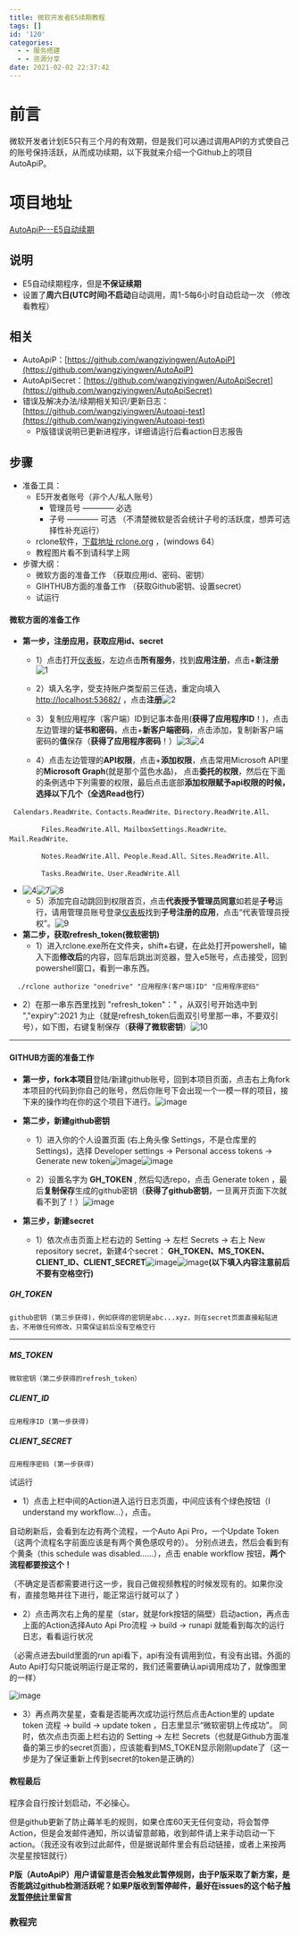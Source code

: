 ```yaml
---
title: 微软开发者E5续期教程
tags: []
id: '120'
categories:
  - - 服务搭建
  - - 资源分享
date: 2021-02-02 22:37:42
---
```


# 前言

微软开发者计划E5只有三个月的有效期，但是我们可以通过调用API的方式使自己的账号保持活跃，从而成功续期，以下我就来介绍一个Github上的项目AutoApiP。

# 项目地址

[AutoApiP---E5自动续期](https://github.com/ntgoaywh/AutoApiP)

## 说明

*   E5自动续期程序，但是**不保证续期**
*   设置了**周六日(UTC时间)不启动**自动调用，周1-5每6小时自动启动一次 （修改看教程）

## 相关

*   AutoApiP：[https://github.com/wangziyingwen/AutoApiP](https://github.com/wangziyingwen/AutoApiP)
*   AutoApiSecret：[https://github.com/wangziyingwen/AutoApiSecret](https://github.com/wangziyingwen/AutoApiSecret)
*   错误及解决办法/续期相关知识/更新日志：[https://github.com/wangziyingwen/Autoapi-test](https://github.com/wangziyingwen/Autoapi-test)
    *   P版错误说明已更新进程序，详细请运行后看action日志报告

## 步骤

*   准备工具：
    *   E5开发者账号（非个人/私人账号）
        *   管理员号 ———— 必选
        *   子号 ———— 可选 （不清楚微软是否会统计子号的活跃度，想弄可选择性补充运行）
    *   rclone软件，[下载地址 rclone.org](https://downloads.rclone.org/v1.53.3/rclone-v1.53.3-windows-amd64.zip) ，(windows 64）
    *   教程图片看不到请科学上网
*   步骤大纲：
    *   微软方面的准备工作 （获取应用id、密码、密钥）
    *   GIHTHUB方面的准备工作 （获取Github密钥、设置secret）
    *   试运行

#### 微软方面的准备工作

*   **第一步，注册应用，获取应用id、secret**
    
    *   1）点击打开[仪表板](https://aad.portal.azure.com/)，左边点击**所有服务**，找到**应用注册**，点击+**新注册**![1](https://cdn.jsdelivr.net/gh/a08332424/blog/article/20210203132004.png)
    
    *   2）填入名字，受支持账户类型前三任选，重定向填入 [http://localhost:53682/](http://localhost:53682/) ，点击**注册**![2](https://cdn.jsdelivr.net/gh/a08332424/blog/article/20210203132431.png)
    
    *   3）复制应用程序（客户端）ID到记事本备用(**获得了应用程序ID**！)，点击左边管理的**证书和密码**，点击+**新客户端密码**，点击添加，复制新客户端密码的**值**保存（**获得了应用程序密码**！）![3](https://cdn.jsdelivr.net/gh/a08332424/blog/article/20210203133105.png)![4](https://cdn.jsdelivr.net/gh/a08332424/blog/article/20210203133207.png)
    
    *   4）点击左边管理的**API权限**，点击+**添加权限**，点击常用Microsoft API里的**Microsoft Graph**(就是那个蓝色水晶)， 点击**委托的权限**，然后在下面的条例选中下列需要的权限，最后点击底部**添加权限赋予api权限的时候，选择以下几个（全选Read也行）**        

```
 Calendars.ReadWrite、Contacts.ReadWrite、Directory.ReadWrite.All、
         
        Files.ReadWrite.All、MailboxSettings.ReadWrite、Mail.ReadWrite、
         
        Notes.ReadWrite.All、People.Read.All、Sites.ReadWrite.All、
         
        Tasks.ReadWrite、User.ReadWrite.All
```

*   ![4](https://cdn.jsdelivr.net/gh/a08332424/blog/article/20210203133605.png)![7](https://cdn.jsdelivr.net/gh/a08332424/blog/article/20210203134208.png)![8](https://cdn.jsdelivr.net/gh/a08332424/blog/article/20210203134309.png)
    *   5）添加完自动跳回到权限首页，点击**代表授予管理员同意**如若是**子号**运行，请用管理员账号登录[仪表板](https://aad.portal.azure.com/)找到**子号注册的应用**，点击“代表管理员授权”。![9](https://cdn.jsdelivr.net/gh/a08332424/blog/article/20210203134550.png)
*   **第二步，获取refresh\_token(微软密钥)**
    *   1）进入rclone.exe所在文件夹，shift+右键，在此处打开powershell，输入下面**修改后**的内容，回车后跳出浏览器，登入e5账号，点击接受，回到powershell窗口，看到一串东西。

```
  ./rclone authorize "onedrive" "应用程序(客户端)ID" "应用程序密码"
```

*   2）在那一串东西里找到 "refresh\_token"：" ，从双引号开始选中到 ","expiry":2021 为止（就是refresh\_token后面双引号里那一串，不要双引号），如下图，右键复制保存（**获得了微软密钥**）![10](https://cdn.jsdelivr.net/gh/a08332424/blog/article/20210203135108.png)

* * *

#### GITHUB方面的准备工作

*   **第一步，fork本项目**登陆/新建github账号，回到本项目页面，点击右上角fork本项目的代码到你自己的账号，然后你账号下会出现一个一模一样的项目，接下来的操作均在你的这个项目下进行。![image](https://github.com/wangziyingwen/ImageHosting/raw/master/AutoApi/fork.png)[](https://github.com/wangziyingwen/ImageHosting/blob/master/AutoApi/fork.png)
*   **第二步，新建github密钥**
    
    *   1）进入你的个人设置页面 (右上角头像 Settings，不是仓库里的 Settings)，选择 Developer settings -> Personal access tokens -> Generate new token![image](https://github.com/wangziyingwen/ImageHosting/raw/master/AutoApi/Settings.png)[](https://github.com/wangziyingwen/ImageHosting/blob/master/AutoApi/Settings.png)![image](https://github.com/wangziyingwen/ImageHosting/raw/master/AutoApi/token.png)[](https://github.com/wangziyingwen/ImageHosting/blob/master/AutoApi/token.png)
    
    *   2）设置名字为 **GH\_TOKEN** , 然后勾选repo，点击 Generate token ，最后**复制保存**生成的github密钥（**获得了github密钥**，一旦离开页面下次就看不到了！）![image](https://github.com/wangziyingwen/ImageHosting/raw/master/AutoApiP/repo.png)[](https://github.com/wangziyingwen/ImageHosting/blob/master/AutoApiP/repo.png)
*   **第三步，新建secret**
    *   1）依次点击页面上栏右边的 Setting -> 左栏 Secrets -> 右上 New repository secret，新建4个secret： **GH\_TOKEN、MS\_TOKEN、CLIENT\_ID、CLIENT\_SECRET**![image](https://github.com/wangziyingwen/ImageHosting/raw/master/AutoApiP/setting.png)[](https://github.com/wangziyingwen/ImageHosting/blob/master/AutoApiP/setting.png)![image](https://github.com/wangziyingwen/ImageHosting/raw/master/AutoApiP/secret2.png)[](https://github.com/wangziyingwen/ImageHosting/blob/master/AutoApiP/secret2.png)**(以下填入内容注意前后不要有空格空行)**

##### GH\_TOKEN

```
github密钥 (第三步获得)，例如获得的密钥是abc...xyz，则在secret页面直接粘贴进去，不用做任何修改，只需保证前后没有空格空行
```

* * *

##### MS\_TOKEN

```
微软密钥（第二步获得的refresh_token）
```

##### CLIENT\_ID

```
应用程序ID (第一步获得)
```

##### CLIENT\_SECRET

```
应用程序密码 (第一步获得)
```

试运行

*   1）点击上栏中间的Action进入运行日志页面，中间应该有个绿色按钮（I understand my workflow...），点击。

自动刷新后，会看到左边有两个流程，一个Auto Api Pro，一个Update Token （这两个流程名字前面应该是有两个黄色感叹号的）。 分别点进去，然后会看到有个黄条（this schedule was disabled......），点击 enable workflow 按钮，**两个流程都要按这个！**

（不确定是否都需要进行这一步，我自己做视频教程的时候发现有的。如果你没有，直接忽略并往下进行，能正常运行就可以了 ）

*   2）点击两次右上角的星星（star，就是fork按钮的隔壁）启动action，再点击上面的Action选择Auto Api Pro流程 -> build -> runapi 就能看到每次的运行日志，看看运行状况

（必需点进去build里面的run api看下，api有没有调用到位，有没有出错。外面的Auto Api打勾只能说明运行是正常的，我们还需要确认api调用成功了，就像图里的一样）

![image](https://github.com/wangziyingwen/ImageHosting/raw/master/AutoApi/%E6%97%A5%E5%BF%97.png)

*   3）再点两次星星，查看是否能再次成功运行然后点击Action里的 update token 流程 -> build -> update token ，日志里显示“微软密钥上传成功”。 同时，依次点击页面上栏右边的 Setting -> 左栏 Secrets（也就是Github方面准备的第三步的secret页面），应该能看到MS\_TOKEN显示刚刚update了（这一步是为了保证重新上传到secret的token是正确的）

#### 教程最后

程序会自行按计划启动，不必操心。

但是github更新了防止薅羊毛的规则，如果仓库60天无任何变动，将会暂停Action，但是会发邮件通知，所以请留意邮箱，收到邮件请上来手动启动一下action。（我还没有收到过此邮件，但是据说邮件里会有启动链接，或者上来按两次星星按钮就行）

**P版（AutoApiP）用户请留意是否会触发此暂停规则，由于P版采取了新方案，是否能跳过github检测活跃呢？如果P版收到暂停邮件，最好在issues的这个帖子[触发暂停统计](https://github.com/wangziyingwen/AutoApiP/issues/7)里留言**

### 教程完